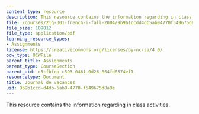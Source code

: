```yaml
---
content_type: resource
description: This resource contains the information regarding in class activities.
file: /courses/21g-301-french-i-fall-2004/9b9b1ccdd4db5ab94770f549675d8a9e_MIT21G_301F04_vacances.pdf
file_size: 109012
file_type: application/pdf
learning_resource_types:
- Assignments
license: https://creativecommons.org/licenses/by-nc-sa/4.0/
ocw_type: OCWFile
parent_title: Assignments
parent_type: CourseSection
parent_uid: c5cfbfca-c593-0461-0d26-864fd8574ef1
resourcetype: Document
title: Journal de vacances
uid: 9b9b1ccd-d4db-5ab9-4770-f549675d8a9e
---
```

This resource contains the information regarding in class activities.
